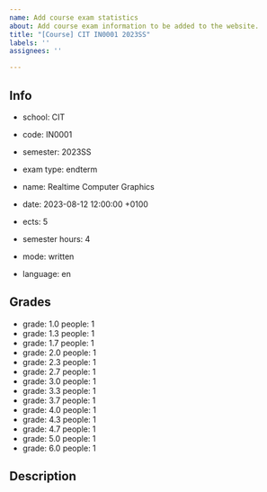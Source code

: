 ```yaml
---
name: Add course exam statistics
about: Add course exam information to be added to the website.
title: "[Course] CIT IN0001 2023SS"
labels: ''
assignees: ''

---
```


## Info

- school: CIT
- code: IN0001
- semester: 2023SS
- exam type: endterm
- name: Realtime Computer Graphics
- date: 2023-08-12 12:00:00 +0100

- ects: 5
- semester hours: 4
- mode: written
- language: en

## Grades

- grade: 1.0 people: 1
- grade: 1.3 people: 1
- grade: 1.7 people: 1
- grade: 2.0 people: 1
- grade: 2.3 people: 1
- grade: 2.7 people: 1
- grade: 3.0 people: 1
- grade: 3.3 people: 1
- grade: 3.7 people: 1
- grade: 4.0 people: 1
- grade: 4.3 people: 1
- grade: 4.7 people: 1
- grade: 5.0 people: 1
- grade: 6.0 people: 1

## Description

<remove or replace with any comments you have>

